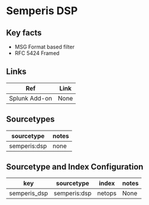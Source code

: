 # Semperis DSP

## Key facts

* MSG Format based filter
* RFC 5424 Framed


## Links

| Ref            | Link                                                                                                    |
|----------------|---------------------------------------------------------------------------------------------------------|
| Splunk Add-on  |  None                                                                                                   |

## Sourcetypes

| sourcetype      | notes                                                                                                   |
|-----------------|---------------------------------------------------------------------------------------------------------|
| semperis:dsp    |  none                                                                                                   |

## Sourcetype and Index Configuration

| key             | sourcetype     | index  | notes          |
|-----------------|----------------|--------|----------------|
| semperis_dsp    | semperis:dsp   | netops | None           |